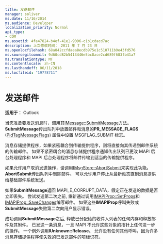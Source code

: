 ```yaml
---
title: 发送邮件
manager: soliver
ms.date: 11/16/2014
ms.audience: Developer
localization_priority: Normal
api_type:
- COM
ms.assetid: 4fa47824-b4ef-41e1-9096-c1b1cdacd7ac
description: 上次修改时间： 2011 年 7 月 23 日
ms.openlocfilehash: 68a842ccfdaea8ecdb975e1c510711b0e43fd576
ms.sourcegitcommit: 9d60cd82b5413446e5bc8ace2cd689f683fb41a7
ms.translationtype: MT
ms.contentlocale: zh-CN
ms.lasthandoff: 06/11/2018
ms.locfileid: "19778711"
---
```

# <a name="sending-a-message"></a>发送邮件

  
  
**适用于**： Outlook 
  
当您准备要发送消息时，调用其[IMessage::SubmitMessage](imessage-submitmessage.md)方法。 **SubmitMessage**传出队列中放置邮件和消息的**PR_MESSAGE_FLAGS** ([PidTagMessageFlags](pidtagmessageflags-canonical-property.md)) 属性中设置 MSGFLAG_SUBMIT 标志。
  
消息存储提供程序，如果紧密耦合到传输提供程序，则将直接向其传递到邮件系统的传输邮件。 如果不紧密耦合的消息存储提供程序通知传出队列已更改 MAPI 后台处理程序和 MAPI 后台处理程序将邮件传输到适当的传输提供程序。
  
如果允许用户取消发送操作，请调用[IMsgStore::AbortSubmit](imsgstore-abortsubmit.md)来实现此功能。 **AbortSubmit**传出队列中删除邮件。 可以允许用户停止从最新动态直到消息提供给基础邮件系统发送。 
  
如果**SubmitMessage**返回 MAPI_E_CORRUPT_DATA，假定正在发送的数据是否立即丢失。 尝试发送第二次之前, 重新通过调用[IMAPIProp::SetProps](imapiprop-setprops.md)和[IMAPIProp::SaveChanges](imapiprop-savechanges.md)编写邮件。 如果这些**IMAPIProp**呼叫失败或**SubmitMessage**失败第二次向用户显示错误。 
  
成功调用**SubmitMessage**之后, 释放已分配给的收件人列表的任何内存和释放邮件及其附件。 已发送一条消息，一旦 MAPI 不允许这些对象的指针上任何进一步的操作。 一个例外调用**IUnknown::Release**。 允许没有任何其他呼叫，因为许多消息存储提供程序使失效的已发送邮件的项标识符。
  

